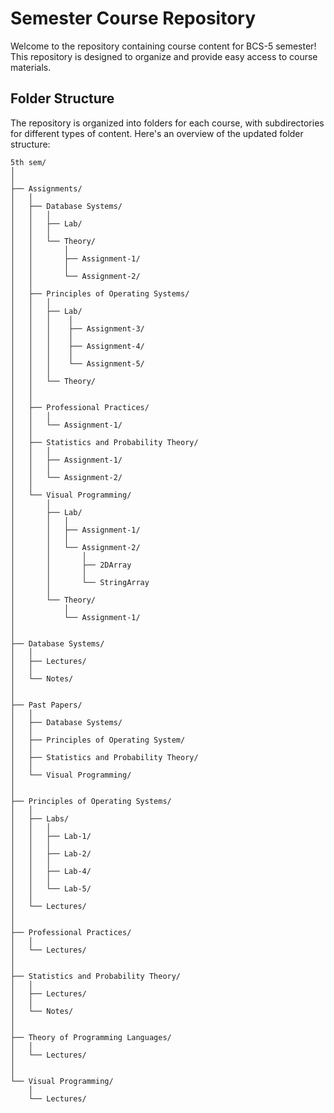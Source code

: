 
# Semester Course Repository

Welcome to the repository containing course content for BCS-5 semester! This repository is designed to organize and provide easy access to course materials.

## Folder Structure

The repository is organized into folders for each course, with subdirectories for different types of content. Here's an overview of the updated folder structure:

```
5th sem/
│
│
├── Assignments/
│   │
│   ├── Database Systems/
│   │   │
│   │   ├── Lab/
│   │   │  
│   │   └── Theory/
│   │       │
│   │       ├── Assignment-1/
│   │       │  
│   │       └── Assignment-2/
│   │
│   ├── Principles of Operating Systems/
│   │   │
│   │   ├── Lab/
│   │   │    │
│   │   │    ├── Assignment-3/
│   │   │    │
│   │   │    ├── Assignment-4/
│   │   │    │
│   │   │    └── Assignment-5/
│   │   │
│   │   └── Theory/
│   │
│   │
│   ├── Professional Practices/
│   │   │
│   │   └── Assignment-1/
│   │ 
│   ├── Statistics and Probability Theory/
│   │   │
│   │   ├── Assignment-1/
│   │   │
│   │   └── Assignment-2/
│   │ 
│   └── Visual Programming/
│       │
│       ├── Lab/
│       │   │
│       │   ├── Assignment-1/
│       │   │
│       │   └── Assignment-2/
│       │       │
│       │       ├── 2DArray
│       │       │
│       │       └── StringArray
│       │
│       └── Theory/
│           │
│           └── Assignment-1/
│    
│
├── Database Systems/
│   │
│   ├── Lectures/
│   │
│   └── Notes/
│
│
├── Past Papers/
│   │
│   ├── Database Systems/
│   │
│   ├── Principles of Operating System/
│   │
│   ├── Statistics and Probability Theory/
│   │
│   └── Visual Programming/
│
│
├── Principles of Operating Systems/
│   │
│   ├── Labs/
│   │   │
│   │   ├── Lab-1/
│   │   │
│   │   ├── Lab-2/
│   │   │
│   │   ├── Lab-4/
│   │   │
│   │   └── Lab-5/
│   │
│   └── Lectures/
│
│
├── Professional Practices/
│   │
│   └── Lectures/
│
│
├── Statistics and Probability Theory/
│   │
│   ├── Lectures/
│   │
│   └── Notes/
│
│
├── Theory of Programming Languages/
│   │
│   └── Lectures/
│
│
└── Visual Programming/
    │
    └── Lectures/
```